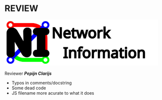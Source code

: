 # REVIEW

![Logo](doc/NI_logo.svg)

Reviewer ***Pepijn Clarijs***

* Typos in comments/docstring
* Some dead code
* JS filename more acurate to what it does